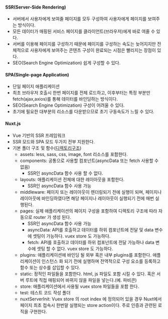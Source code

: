 #### SSR(Server-Side Rendering)
- 서버에서 사용자에게 보여줄 페이지를 모두 구성하여 사용자에게 페이지를 보여주는 방식이다.
- 모든 데이터가 매핑된 서비스 페이지를 클라이언트(브라우저)에게 바로 여줄 수 있다.
- 서버를 이용해 페이지를 구성하기 때문에 페이지를 구성하는 속도는 늦어지지만 전체적으로 사용자에게 보여주는 콘텐츠 구성이 완료되는 시점은 빨리지는 장점이 있다.
- SEO(Search Engine Optimization) 쉽게 구성할 수 있다.

#### SPA(Single-page Application)
- 단일 페이지 애플리케이션
- 최초 브라우저 호출시 한번 페이지를 전체 로드하고, 이후부터는 특정 부분만 fetch(ajax,axios)를 통해 데이터를 바인딩하는 방식이다.
- SEO(Search Engine Optimization) 구성이 어려울 수 있다.
- 초기에 필요한 대부분의 리소스를 다운받으므로 초기 구동속도가 느릴 수 있다.

#### Nuxt.js
- Vue 기반의 SSR 프레임워크
- SSR 모드와 SPA 모드 두가지 전부 지원한다.
- 기본 폴더 구조 및 함수([디렉토리구조](https://nuxtjs.org/docs/2.x/directory-structure/assets))
  - assets: less, sass, css, image, font 리소스를 포함한다.
  - components: 공통으로 사용할 컴포넌트(asyncData 또는 fetch 사용할 수 없음)
    - SSR인 asyncData 함수 사용 할 수 없다.
  - layouts: 애플리케이션 전체에 대한 레이아웃을 포함한다.
    - SSR인 asyncData 함수 사용 가능
  - middleware: 페이지 또는 레이아웃이 렌더링되기 전에 실행이 되며, 페이지나 레이아웃에 바인딩하였다면 해당 페이지나 레이아웃이 실행되기 전에 매번 실행된다.
  - pages: 실제 애플리케이션의 페이지 구성을 포함하여 디렉토리 구조에 따라 자동으로 router 가 생성 된다.
    - SSR인 asyncData 함수 사용 가능
    - asyncData: API를 호출하고 데이터를 하위 컴포넌트에 전달 및 data 변수에 셋팅이 가능하다. vuex store 도 가능하다.
    - fetch: API를 호출하고 데이터를 하위 컴포넌트에 전달 가능하나 data 변수에 셋팅 할 수 없다. vuex store 도 가능하다.
  - plugins: 애플리케이션에 바인딩 될 외부 혹은 내부 plugins를 포함한다. 애플리케이션이 인스턴스 화 되기 전에 실행하며 전역적으로 구성 요소를 등록하고 함수 또는 상수를 삽입할 수 있다.
  - static: 정적인 파일들을 포함한다. html, js 파일도 포함 시킬 수 있다. 혹은 서버 루트에 직접 매핑되어 바뀌지 않을 파일을 넣는다.(예. 파비콘)
  - store: 애플리케이션에서 사용될 vuex store 파일들을 포함 한다.
  - test: 테스트 코드 작성 폴더
  - nuxtServerInit: Vuex store 의 root index 에 정의되어 있을 경우 Nuxt에서 페이지 최초 접속시 한번말 실행되는 store action이다. 주로 인증과 관련된 로직을 구현한다.
